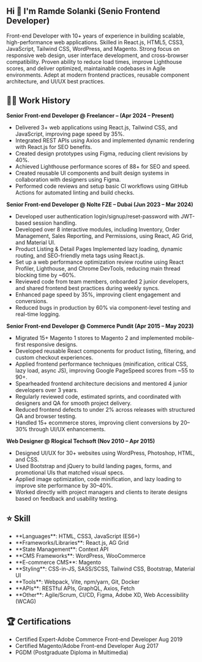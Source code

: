 ## Hi 👋 I'm Ramde Solanki (Senio Frontend Developer) 

Front-end Developer with 10+ years of experience in building scalable, high-performance web applications. Skilled in React.js, HTML5, CSS3, JavaScript, Tailwind CSS, WordPress, and Magento. Strong focus on responsive web design, user interface development, and cross-browser compatibility. Proven ability to reduce load times, improve Lighthouse scores, and deliver optimized, maintainable codebases in Agile environments. Adept at modern frontend practices, reusable component architecture, and UI/UX best practices.

## 👨‍🏫 Work History

**Senior Front-end Developer @ Freelancer – (Apr 2024 – Present)**	
<ul>
  <li>Delivered 3+ web applications using React.js, Tailwind CSS, and JavaScript, improving page speed by 35%.</li>
  <li>Integrated REST APIs using Axios and implemented dynamic rendering with React.js for SEO benefits.</li>
  <li>Created design prototypes using Figma, reducing client revisions by 40%.</li>
  <li>Achieved Lighthouse performance scores of 88+ for SEO and speed.</li>
  <li>Created reusable UI components and built design systems in collaboration with designers using Figma.</li>
  <li>Performed code reviews and setup basic CI workflows using GitHub Actions for automated linting and build checks.</li>
</ul>

**Senior Front-end Developer @ Nolte FZE – Dubai (Jun 2023 – Mar 2024)**
<ul>
  <li>Developed user authentication login/signup/reset-password with JWT-based session handling.</li>
  <li>Developed over 8 interactive modules, including Inventory, Order Management, Sales Reporting, and Permissions, using React, AG Grid, and Material UI.</li>
  <li>Product Listing & Detail Pages Implemented lazy loading, dynamic routing, and SEO-friendly meta tags using React.js.</li>
  <li>Set up a web performance optimization review routine using React Profiler, Lighthouse, and Chrome DevTools, reducing main thread blocking time by ~60%.</li>
  <li>Reviewed code from team members, onboarded 2 junior developers, and shared frontend best practices during weekly syncs.</li>
  <li>Enhanced page speed by 35%, improving client engagement and conversions.</li>
  <li>Reduced bugs in production by 60% via component-level testing and real-time logging.</li>
</ul>

**Senior Front-end Developer @ Commerce Pundit (Apr 2015 – May 2023)**
<ul>
  <li>Migrated 15+ Magento 1 stores to Magento 2 and implemented mobile-first responsive designs.</li>
  <li>Developed reusable React components for product listing, filtering, and custom checkout experiences.</li>
  <li>Applied frontend performance techniques (minification, critical CSS, lazy load, async JS), improving Google PageSpeed scores from ~55 to 90+.</li>
  <li>Spearheaded frontend architecture decisions and mentored 4 junior developers over 3 years.</li>
  <li>Regularly reviewed code, estimated sprints, and coordinated with designers and QA for smooth project delivery.</li>
  <li>Reduced frontend defects to under 2% across releases with structured QA and browser testing.</li>
  <li>Handled 15+ ecommerce stores, improving client conversions by 20–30% through UI/UX enhancements.</li>
</ul>

**Web Designer @ Rlogical Techsoft (Nov 2010 – Apr 2015)**
<ul>
  <li>Designed UI/UX for 30+ websites using WordPress, Photoshop, HTML, and CSS.</li>
  <li>Used Bootstrap and jQuery to build landing pages, forms, and promotional UIs that matched visual specs.</li>
  <li>Applied image optimization, code minification, and lazy loading to improve site performance by 30–40%.</li>
  <li>Worked directly with project managers and clients to iterate designs based on feedback and usability testing.</li>
</ul>

## ⭐ Skill
<ul>
  <li>**Languages**: HTML, CSS3, JavaScript (ES6+)</li>
  <li>**Frameworks/Libraries**: React.js, AG Grid</li>
  <li>**State Management**: Context API</li>
  <li>**CMS Frameworks**: WordPress, WooCommerce</li>
  <li>**E-commerce CMS**: Magento</li>
  <li>**Styling**: CSS-in-JS, SASS/SCSS, Tailwind CSS, Bootstrap, Material UI</li>
  <li>**Tools**: Webpack, Vite, npm/yarn, Git, Docker</li>
  <li>**APIs**: RESTful APIs, GraphQL, Axios, Fetch</li>
  <li>**Other**: Agile/Scrum, CI/CD, Figma, Adobe XD, Web Accessibility (WCAG)</li>
</ul> 

## 🏆 Certifications
<ul>
  <li>Certified Expert-Adobe Commerce Front-end Developer	Aug 2019</li>
  <li>Certified Magento/Adobe Front-end Developer	Aug 2017</li>
  <li>PGDM (Postgraduate Diploma in Multimedia)</li>
</ul>

<!--
**ramdesolanki2511/ramdesolanki2511** is a ✨ _special_ ✨ repository because its `README.md` (this file) appears on your GitHub profile.

Here are some ideas to get you started:

- 🔭 I’m currently working on ...
- 🌱 I’m currently learning ...
- 👯 I’m looking to collaborate on ...
- 🤔 I’m looking for help with ...
- 💬 Ask me about ...
- 📫 How to reach me: ...
- 😄 Pronouns: ...
- ⚡ Fun fact: ...
-->
